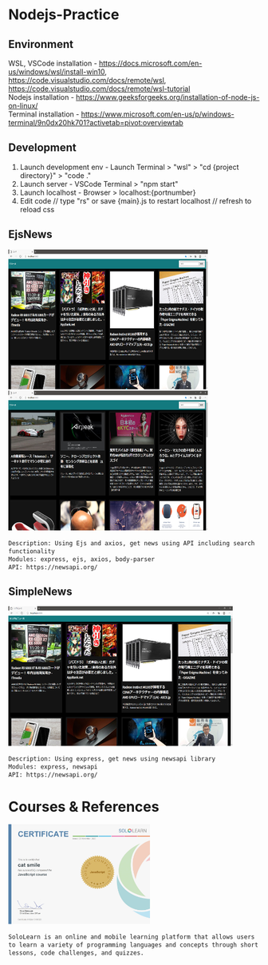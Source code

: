 # Nodejs-Practice

## Environment
WSL, VSCode installation - https://docs.microsoft.com/en-us/windows/wsl/install-win10, https://code.visualstudio.com/docs/remote/wsl, https://code.visualstudio.com/docs/remote/wsl-tutorial  
Nodejs installation - https://www.geeksforgeeks.org/installation-of-node-js-on-linux/  
Terminal installation - https://www.microsoft.com/en-us/p/windows-terminal/9n0dx20hk701?activetab=pivot:overviewtab  

## Development
1) Launch development env - Launch Terminal > "wsl" > "cd {project directory}" > "code ."  
2) Launch server - VSCode Terminal > "npm start" 
3) Launch localhost - Browser > localhost:{portnumber}
4) Edit code // type "rs" or save {main}.js to restart localhost // refresh to reload css  

## EjsNews
<p float="left">
  <img src="EjsNews/sample_main.png" alt="sample image main" width="400" height="280">  
  <img src="EjsNews/sample_search.png" alt="sample image search" width="400" height="280">  
</p>

```
Description: Using Ejs and axios, get news using API including search functionality  
Modules: express, ejs, axios, body-parser  
API: https://newsapi.org/  
```

## SimpleNews
<img src="SimpleNews/sample_main.png" alt="sample image main" width="450" height="280">  

```
Description: Using express, get news using newsapi library  
Modules: express, newsapi  
API: https://newsapi.org/  
```


# Courses & References
<img src="sololearn-certjs-1024-15106323.jpg" alt="sample image main" height="200"> 

```
SoloLearn is an online and mobile learning platform that allows users to learn a variety of programming languages and concepts through short lessons, code challenges, and quizzes.
```
